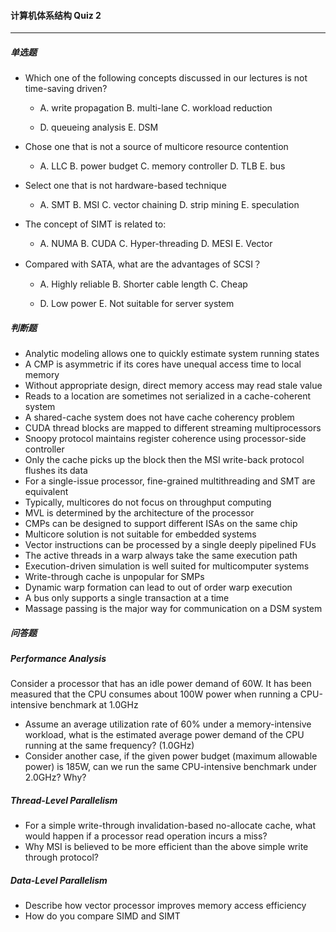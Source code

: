 #### 计算机体系结构 Quiz 2

------

##### 单选题

* Which one of the following concepts discussed in our lectures is not time-saving driven?

  * A. write propagation	B. multi-lane	C. workload reduction

  * D. queueing analysis 	E. DSM

* Chose one that is not a source of multicore resource contention

  * A. LLC		B. power budget 	C. memory controller	D. TLB	E. bus

* Select one that is not hardware-based technique

  * A. SMT		B. MSI		C. vector chaining	D. strip mining	E. speculation

* The concept of SIMT is related to:

  * A. NUMA	B. CUDA	C. Hyper-threading	D. MESI	E. Vector

* Compared with SATA, what are the advantages of SCSI？

  * A. Highly reliable	B. Shorter cable length 	C. Cheap

  * D. Low power		E. Not suitable for server system

##### 判断题

* Analytic modeling allows one to quickly estimate system running states
* A CMP is asymmetric if its cores have unequal access time to local memory
* Without appropriate design, direct memory access may read stale value
* Reads to a location are sometimes not serialized in a cache-coherent system
* A shared-cache system does not have cache coherency problem
* CUDA thread blocks are mapped to different streaming multiprocessors
* Snoopy protocol maintains register coherence using processor-side controller
* Only the cache picks up the block then the MSI write-back protocol flushes its data
* For a single-issue processor, fine-grained multithreading and SMT are equivalent
* Typically, multicores do not focus on throughput computing
* MVL is determined by the architecture of the processor
* CMPs can be designed to support different ISAs on the same chip
* Multicore solution is not suitable for embedded systems
* Vector instructions can be processed by a single deeply pipelined FUs
* The active threads in a warp always take the same execution path
* Execution-driven simulation is well suited for multicomputer systems
* Write-through cache is unpopular for SMPs
* Dynamic warp formation can lead to out of order warp execution
* A bus only supports a single transaction at a time
* Massage passing is the major way for communication on a DSM system

##### 问答题

##### Performance Analysis

Consider a processor that has an idle power demand of 60W. It has been measured that the CPU consumes  about 100W power when running a CPU-intensive benchmark at 1.0GHz

* Assume an average utilization rate of 60% under a memory-intensive workload, what is the estimated average power demand of the CPU running at the same frequency? (1.0GHz)
* Consider another case, if the given power budget (maximum allowable power) is 185W, can we run the same CPU-intensive benchmark under 2.0GHz? Why?

##### Thread-Level Parallelism

* For a simple write-through invalidation-based no-allocate cache, what would happen if a processor read operation incurs a miss?
* Why MSI is believed to be more efficient than the above simple write through protocol?

##### Data-Level Parallelism

* Describe how vector processor improves memory access efficiency
* How do you compare SIMD and SIMT
